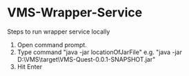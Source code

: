 # VMS-Wrapper-Service
Steps to run wrapper service locally 
1. Open command prompt. 
2. Type command "java -jar locationOfJarFile"
e.g. "java -jar D:\VMS\target\VMS-Quest-0.0.1-SNAPSHOT.jar"
3. Hit Enter

